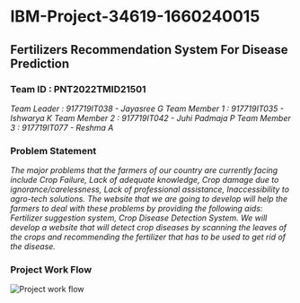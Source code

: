 # IBM-Project-34619-1660240015
## Fertilizers Recommendation System For Disease Prediction
### Team ID : PNT2022TMID21501
_Team Leader     : 917719IT038 - Jayasree G_
_Team Member 1   : 917719IT035 - Ishwarya K_
_Team Member 2   : 917719IT042 - Juhi Padmaja P_
_Team Member 3   : 917719IT077 - Reshma A_
### Problem Statement
_The major problems that the farmers of our country are currently facing include Crop Failure, Lack of adequate knowledge, Crop damage due to ignorance/carelessness, Lack of professional assistance, Inaccessibility to agro-tech solutions. The website that we are going to develop will help the farmers to deal with these problems by providing the following aids: Fertilizer suggestion system, Crop Disease Detection System. We will develop a website that will detect crop diseases by scanning the leaves of the crops and recommending the fertilizer that has to be used to get rid of the disease._
### Project Work Flow
![Project work flow](https://user-images.githubusercontent.com/87382215/202835217-6dabb619-3400-4846-909c-7512992f1d25.jpg)

